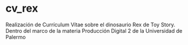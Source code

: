 # cv_rex
Realización de Currículum Vítae sobre el dinosaurio Rex de Toy Story. Dentro del marco de la materia Producción Digital 2 de la Universidad de Palermo
